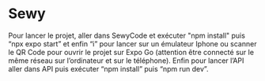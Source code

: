 # Sewy
Pour lancer le projet, aller dans SewyCode et exécuter "npm install" puis “npx expo start” et enfin “i” pour lancer sur un émulateur Iphone ou scanner le QR Code pour ouvrir le projet sur Expo Go (attention être connecté sur le même réseau sur l’ordinateur et sur le téléphone). Enfin pour lancer l’API aller dans API puis exécuter “npm install” puis “npm run dev”.